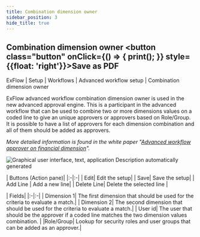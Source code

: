 ```yaml
---
title: Combination dimension owner
sidebar_position: 3
hide_title: true
---
```

## Combination dimension owner <button class="button" onClick={() => { print(); }} style={{float: 'right'}}>Save as PDF</button>

ExFlow \| Setup \| Workflows \| Advanced workflow setup \| Combination dimension owner

ExFlow advanced workflow combination dimension owner is used in the new advanced approval engine. This is a participant in the advanced workflow that can be used to combine two or more dimensions values on a coded line to give an unique approvers or approvers based on Role/Group. It is possible to have a list of approvers for each dimension combination and all of them should be added as approvers.

*More detailed information is found in the white paper "[Advanced workflow approver on financial dimension](https://support.signupsoftware.com/knowledgebase/article/KA-01088)".*

![Graphical user interface, text, application Description automatically generated](@site/static/img/media/image82.png)

| Buttons (Action pane)|
|:-|:-|
| Edit| Edit the setup|
| Save| Save the setup|
| Add Line | Add a new line|
| Delete Line| Delete the selected line |

| Fields|
|:-|:-|
| Dimension 1| The first dimension that should be used for the criteria to evaluate a match.|
| Dimension 2| The second dimension that should be used for the criteria to evaluate a match.|
| User id| The user that should be the approver if a coded line matches the two dimension values combination. |
|Role/Group| Lookup for security roles and user groups that can be added as an approver.|
